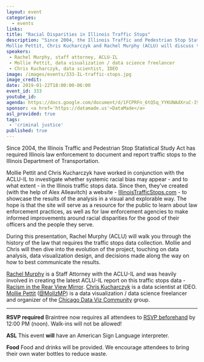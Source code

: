 ```yaml
---
layout: event
categories:
  - events
links:
title: "Racial Disparities in Illinois Traffic Stops"
description: "Since 2004, the Illinois Traffic and Pedestrian Stop Statistical Study Act has required Illinois law enforcement to document and report traffic stops to the Illinois Department of Transportation. 
Mollie Pettit, Chris Kucharczyk and Rachel Murphy (ACLU) will discuss the history of the law that requires the traffic stops data collection and present on IllinoisTrafficStops.com, a website created to showcase the results of the analysis in a visual and explorable way."
speakers:
 - Rachel Murphy, staff attorney, ACLU-IL
 - Mollie Pettit, data visualization / data science freelancer
 - Chris Kucharczyk, data scientist, IDEO
image: /images/events/333-IL-traffic-stops.jpg
image_credit:
date: 2019-01-22T18:00:00-06:00
event_id: 333
youtube_id:
agenda: https://docs.google.com/document/d/1FCPRFn_6tQ5q_YYKUNAdXruC-I9ZrVC10bOvfceFs6Y/edit
sponsor: <a href='https://datamade.us'>DataMade</a>
asl_provided: true
tags:
 - 'criminal justice'
published: true
---
```


Since 2004, the Illinois Traffic and Pedestrian Stop Statistical Study Act has required Illinois law enforcement to document and report traffic stops to the Illinois Department of Transportation.

Mollie Pettit and Chris Kucharczyk have worked in conjunction with the ACLU-IL to investigate whether systemic racial bias may appear - and to what extent - in the Illinois traffic stops data. Since then, they’ve created (with the help of Alex Alleavitch) a website - [IllinoisTrafficStops.com](https://illinoistrafficstops.com/) - to showcase the results of the analysis in a visual and explorable way. The hope is that the site will serve as a resource for the public to learn about law enforcement practices, as well as for law enforcement agencies to make informed improvements around racial disparities for the good of their officers and the people they serve.

During this presentation, Rachel Murphy (ACLU) will walk you through the history of the law that requires the traffic stops data collection. Mollie and Chris will then dive into the evolution of the project, touching on data analysis, data visualization design, and decisions made along the way on how to best communicate the results.

[Rachel Murphy](https://www.linkedin.com/in/rachel-murphy-3a034079/) is a Staff Attorney with the ACLU-IL and was heavily involved in creating the latest ACLU-IL report on this traffic stops data - [Racism in the Rear View Mirror](https://www.aclu-il.org/sites/default/files/racism_in_the_rear_view_mirror_il_traffic_stops_2015-2017.pdf). [Chris Kucharczyk](https://www.linkedin.com/in/chris-kucharczyk-9783b937/) is a data scientist at IDEO. [Mollie Pettit](http://guacamollie.com/) ([@MollzMP](https://twitter.com/MollzMP)) is a data visualization / data science freelancer and organizer of the [Chicago Data Viz Community](https://www.meetup.com/Chicago-Data-Viz-Community/) group.

---

**RSVP required** Braintree now requires all attendees to [RSVP beforehand]({{site.rsvp_url}}) by 12:00 PM (noon). Walk-ins will not be allowed!

**ASL** This event **will** have an American Sign Language interpreter.

**Food** Food and drinks will be provided. We encourage attendees to bring their own water bottles to reduce waste.
